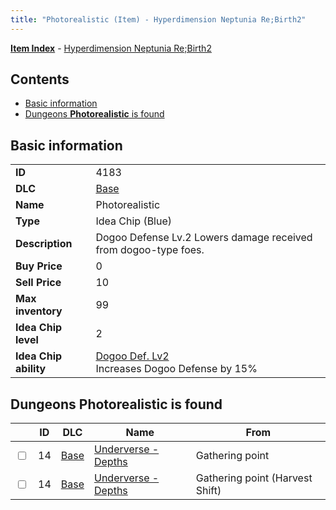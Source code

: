 ```yaml
---
title: "Photorealistic (Item) - Hyperdimension Neptunia Re;Birth2"
---
```


[**Item Index**](/neptunia/rb2/item/index.html) - [Hyperdimension Neptunia Re;Birth2](/neptunia/rb2)

## Contents

- [Basic information](#basic-information)
- [Dungeons **Photorealistic** is found](#dungeons-photorealistic-is-found)

## Basic information

|   |   |
| -- | -- |
| **ID** | 4183 |
| **DLC** | [Base](/neptunia/rb2/dlc/0-base.html) |
| **Name** | Photorealistic |
| **Type** | Idea Chip (Blue) |
| **Description** | Dogoo Defense Lv.2 Lowers damage received from dogoo-type foes. |
| **Buy Price** | 0 |
| **Sell Price** | 10 |
| **Max inventory** | 99 |
| **Idea Chip level** | 2 |
| **Idea Chip ability** | [Dogoo Def. Lv2](/neptunia/rb2/ability/0-9582-dogoo-def-lv2.html)<br />Increases Dogoo Defense by 15% |

## Dungeons **Photorealistic** is found

|    | ID | DLC | Name | From |
| -- | -- | --- | ---- | ---- |
| <input type="checkbox" id="rb2-dungeon-0-14" class="trackbox" /> | 14 | [Base](/neptunia/rb2/dlc/0-base.html) | [Underverse - Depths](/neptunia/rb2/dungeon/0-14-underverse-depths.html) | Gathering point |
| <input type="checkbox" id="rb2-dungeon-0-14" class="trackbox" /> | 14 | [Base](/neptunia/rb2/dlc/0-base.html) | [Underverse - Depths](/neptunia/rb2/dungeon/0-14-underverse-depths.html) | Gathering point (Harvest Shift) |